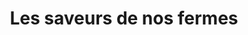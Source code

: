 ---
title: "Les saveurs de nos fermes"
url: /chevigny-saint-sauveur/les-saveurs-de-nos-fermes/
shop: charcuterie
---